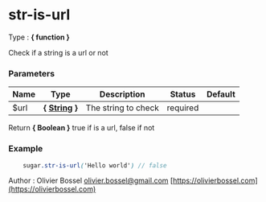# str-is-url

<!-- @namespace: sugar.scss.string.str-is-url -->

Type : **{ function }**


Check if a string is a url or not



### Parameters
Name  |  Type  |  Description  |  Status  |  Default
------------  |  ------------  |  ------------  |  ------------  |  ------------
$url  |  **{ [String](http://www.sass-lang.com/documentation/file.SASS_REFERENCE.html#sass-script-strings) }**  |  The string to check  |  required  |

Return **{ Boolean }** true if is a url, false if not

### Example
```scss
	sugar.str-is-url('Hello world') // false
```
Author : Olivier Bossel [olivier.bossel@gmail.com](mailto:olivier.bossel@gmail.com) [https://olivierbossel.com](https://olivierbossel.com)